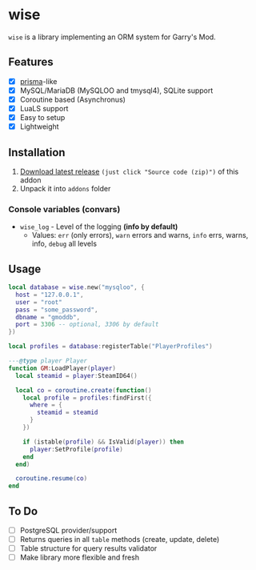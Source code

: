 # wise
``wise`` is a library implementing an ORM system for Garry's Mod.

## Features
- [x] [prisma](https://prisma.io/)-like
- [x] MySQL/MariaDB (MySQLOO and tmysql4), SQLite support
- [x] Coroutine based (Asynchronus)
- [x] LuaLS support
- [x] Easy to setup
- [x] Lightweight

## Installation
1. [Download latest release](https://github.com/smokingplaya/wise/releases/latest/) ``(just click "Source code (zip)")`` of this addon
2. Unpack it into ``addons`` folder

### Console variables (convars)
* ``wise_log`` - Level of the logging **(info by default)**
  * Values: ``err`` (only errors), ``warn`` errors and warns, ``info`` errs, warns, info, ``debug`` all levels

## Usage
```lua
local database = wise.new("mysqloo", {
  host = "127.0.0.1",
  user = "root"
  pass = "some_password",
  dbname = "gmoddb",
  port = 3306 -- optional, 3306 by default
})

local profiles = database:registerTable("PlayerProfiles")

---@type player Player
function GM:LoadPlayer(player)
  local steamid = player:SteamID64()

  local co = coroutine.create(function()
    local profile = profiles:findFirst({
      where = {
        steamid = steamid
      }
    })

    if (istable(profile) && IsValid(player)) then
      player:SetProfile(profile)
    end
  end)

  coroutine.resume(co)
end
```

## To Do
- [ ] PostgreSQL provider/support
- [ ] Returns queries in all ``table`` methods (create, update, delete)
- [ ] Table structure for query results validator
- [ ] Make library more flexible and fresh